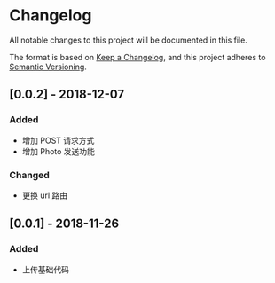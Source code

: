 # Changelog
All notable changes to this project will be documented in this file.

The format is based on [Keep a Changelog](https://keepachangelog.com/en/1.0.0/),
and this project adheres to [Semantic Versioning](https://semver.org/spec/v2.0.0.html).

## [0.0.2] - 2018-12-07
### Added
- 增加 POST 请求方式 
- 增加 Photo 发送功能

### Changed
- 更换 url 路由

## [0.0.1] - 2018-11-26
### Added
- 上传基础代码

